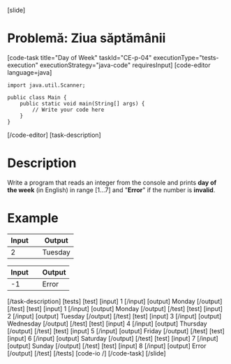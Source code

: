 [slide]
# Problemă: Ziua săptămânii
[code-task title="Day of Week" taskId="CE-p-04" executionType="tests-execution" executionStrategy="java-code" requiresInput]
[code-editor language=java]
```
import java.util.Scanner;

public class Main {
    public static void main(String[] args) {
        // Write your code here
    }
}
```
[/code-editor]
[task-description]
# Description

Write a program that reads an integer from the console and prints **day of the week** (in English) in range \[1…7\] and "**Error**" if the number is **invalid**.

# Example

| **Input**  | | **Output** |
| --- | --- | --- |
| 2 | | Tuesday |

| **Input**  | | **Output** |
| --- | --- | --- |
| -1 | | Error |
[/task-description]
[tests]
[test]
[input]
1
[/input]
[output]
Monday
[/output]
[/test]
[test]
[input]
1
[/input]
[output]
Monday
[/output]
[/test]
[test]
[input]
2
[/input]
[output]
Tuesday
[/output]
[/test]
[test]
[input]
3
[/input]
[output]
Wednesday
[/output]
[/test]
[test]
[input]
4
[/input]
[output]
Thursday
[/output]
[/test]
[test]
[input]
5
[/input]
[output]
Friday
[/output]
[/test]
[test]
[input]
6
[/input]
[output]
Saturday
[/output]
[/test]
[test]
[input]
7
[/input]
[output]
Sunday
[/output]
[/test]
[test]
[input]
8
[/input]
[output]
Error
[/output]
[/test]
[/tests]
[code-io /]
[/code-task]
[/slide]